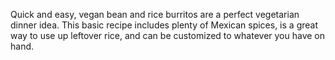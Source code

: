 Quick and easy, vegan bean and rice burritos are 
a perfect vegetarian dinner idea. This basic 
recipe includes plenty of Mexican spices, is a 
great way to use up leftover rice, and can be 
customized to whatever you have on hand.